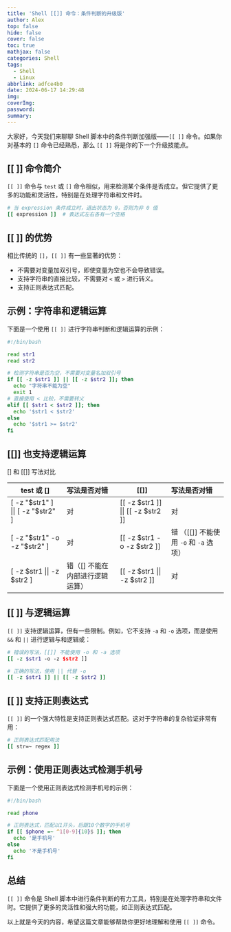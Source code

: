 ```yaml
---
title: 'Shell [[]] 命令：条件判断的升级版'
author: Alex
top: false
hide: false
cover: false
toc: true
mathjax: false
categories: Shell
tags:
  - Shell
  - Linux
abbrlink: adfce4b0
date: 2024-06-17 14:29:48
img:
coverImg:
password:
summary:
---
```


大家好，今天我们来聊聊 Shell 脚本中的条件判断加强版——`[[ ]]` 命令。如果你对基本的 `[]` 命令已经熟悉，那么 `[[ ]]` 将是你的下一个升级技能点。

## [[ ]] 命令简介

`[[ ]]` 命令与 `test` 或 `[]` 命令相似，用来检测某个条件是否成立。但它提供了更多的功能和灵活性，特别是在处理字符串和文件时。

```bash
# 当 expression 条件成立时，退出状态为 0，否则为非 0 值
[[ expression ]]  # 表达式左右各有一个空格
```

## [[ ]] 的优势

相比传统的 `[]`，`[[ ]]` 有一些显著的优势：

- 不需要对变量加双引号，即使变量为空也不会导致错误。
- 支持字符串的直接比较，不需要对 `<` 或 `>` 进行转义。
- 支持正则表达式匹配。

## 示例：字符串和逻辑运算

下面是一个使用 `[[ ]]` 进行字符串判断和逻辑运算的示例：

```bash
#!/bin/bash

read str1
read str2

# 检测字符串是否为空，不需要对变量名加双引号
if [[ -z $str1 ]] || [[ -z $str2 ]]; then
  echo "字符串不能为空"
  exit 1
# 直接使用 < 比较，不需要转义
elif [[ $str1 < $str2 ]]; then
  echo '$str1 < $str2'
else
  echo '$str1 >= $str2'
fi
```

## [[]] 也支持逻辑运算

[] 和 [[]] 写法对比

test 或 [] | 写法是否对错 | [[]] | 写法是否对错
--- | :-- | --- | :--
[ -z "$str1" ] \|\| [ -z "$str2" ]	| 对 | [[ -z $str1 ]]  \|\| [[ -z $str2 ]] | 对
[ -z "$str1" -o -z "$str2" ] | 对 | [[ -z $str1 -o -z $str2 ]] | 错 （[[]] 不能使用 `-o` 和 `-a` 选项）
[ -z $str1 \|\| -z $str2 ] | 错（[] 不能在内部进行逻辑运算） | [[ -z $str1 \|\| -z $str2 ]] | 对

## [[ ]] 与逻辑运算

`[[ ]]` 支持逻辑运算，但有一些限制。例如，它不支持 `-a` 和 `-o` 选项，而是使用 `&&` 和 `||` 进行逻辑与和逻辑或：

```bash
# 错误的写法，[[]] 不能使用 -o 和 -a 选项
[[ -z $str1 -o -z $str2 ]]

# 正确的写法，使用 || 代替 -o
[[ -z $str1 ]] || [[ -z $str2 ]]
```

## [[ ]] 支持正则表达式

`[[ ]]` 的一个强大特性是支持正则表达式匹配。这对于字符串的复杂验证非常有用：

```bash
# 正则表达式匹配用法
[[ str=~ regex ]]
```

## 示例：使用正则表达式检测手机号

下面是一个使用正则表达式检测手机号的示例：

```bash
#!/bin/bash

read phone

# 正则表达式，匹配以1开头，后跟10个数字的手机号
if [[ $phone =~ ^1[0-9]{10}$ ]]; then
  echo '是手机号'
else
  echo '不是手机号'
fi
```

## 总结

`[[ ]]` 命令是 Shell 脚本中进行条件判断的有力工具，特别是在处理字符串和文件时。它提供了更多的灵活性和强大的功能，如正则表达式匹配。

以上就是今天的内容，希望这篇文章能够帮助你更好地理解和使用 `[[ ]]` 命令。